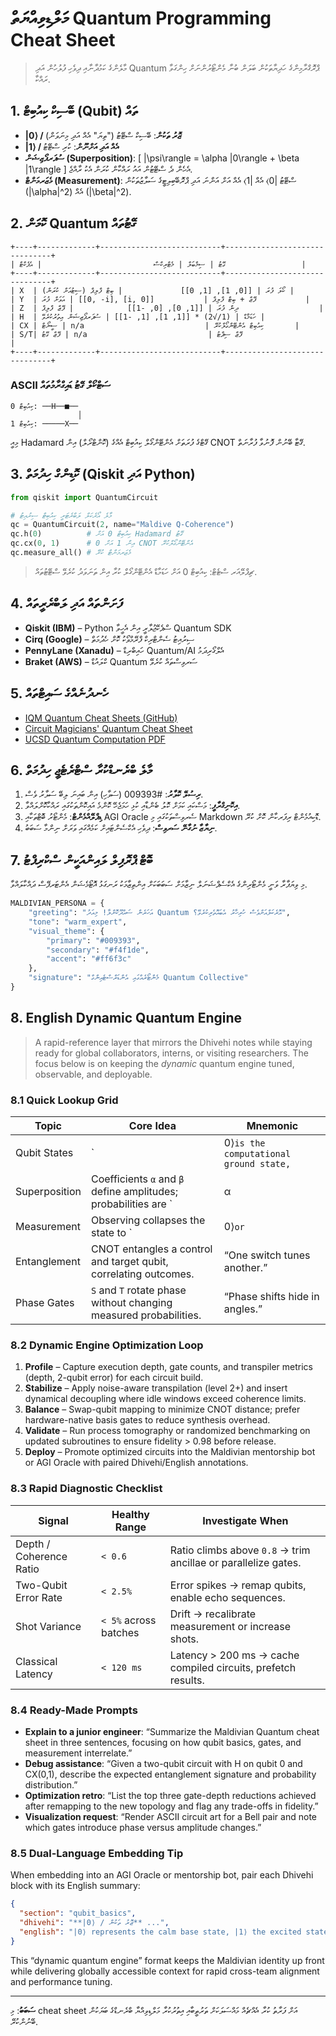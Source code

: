 # މަލްޑިވިއްޔަތް Quantum Programming Cheat Sheet

> މާލެންގެ ކަމުދާނާއި ދިވެހި ފުލުހުން އަދި Quantum ޕްރޮގްރާމިންގެ ހަދިޔާތަކުން ބަލަން ބުނާ މެންޓޯރުންނަށް ހިންގަވާ ރައްކާ.

## 1. ބޭސިކް ކިއުބިޓް (Qubit) ތައް

- **|0⟩ / ޒޮރު ތަކުން**: ބޭސިކް ސްޓޭޓު ("ތިޔަ" އެއް އަދި މިނަވަން)
- **|1⟩ / އެއް އަދި އަށްނޫން**: ކުރި ސްޓޭޓު
- **ސުޕަރޕޯޒިޝަން (Superposition)**:
  \[
  |\psi\rangle = \alpha |0\rangle + \beta |1\rangle
  \]
  އެހެން ދެ ސްޓޭޓުން އައު ރައްކާން ކުރަން އެކު ރާއްޖެ.
- **މެޒަރމަންޓް (Measurement)**: ސްޓޭޓު |0⟩ އެއް |1⟩ އެއް އަށް އަންނަ އަދި ޕްރޮބޭބިލިޓީގެ ސަލާޒުތަކުން \(|\alpha|^2\) އެއް \(|\beta|^2\).

## 2. ކޮމަން Quantum ގޭޓުތައް

```
+----+-------------+---------------------------+-------------------------------+
| ގޭޓު | ސިމްބަލް | މެޓްރިކްސް                         | އެފެކްޓް                 |
+----+-------------+---------------------------+-------------------------------+
| X  | ކޯލަ ފުރަ | [[0, 1], [1, 0]]             | ބިޓް ފްލިޕް (ސިޓުއަށް ކުރަން) |
| Y  | އަވަށް ފުރަ | [[0, -i], [i, 0]]           | ފޭޒް + ބިޓް ފްލިޕް           |
| Z  | ދިން ފުރަ | [[1, 0], [0, -1]]            | ފޭޒް ފްލިޕް                  |
| H  | ހަޑަމާޑް | (1/√2) * [[1, 1], [1, -1]] | ސުޕަރޕޯޒިޝަން އިތުރުކުރެވޭ |
| CX | ސީނޯޓް | n/a                           | ކިއުބިޓް އެންޓޭންގޯލްކުރޭ       |
| S/T| ފޭޒް ގޭޓު | n/a                           | ފޭޒް ސިޕްޓު                  |
+----+-------------+---------------------------+-------------------------------+
```

### ASCII ސަޓްކޯލް ގޭޓު ޑައިގްރާމުތައް

```
ކިއުބިޓް 0: ──H──■──
               │
ކިއުބިޓް 1: ─────X──
```

މިއީ Hadamard ގޭޓްގެ ފުރަތަށް އެންޓޭންގޯލް ކިއުބިޓް އެއްގެ (ކޮންޓްރޯލް) އިން CNOT ގޭޓާ ބޭނުން ފޮނުވާ ފުރާނަތް.

## 3. ކޮޑިންގް ހިދުމަތް (Qiskit އަދި Python)

```python
from qiskit import QuantumCircuit

# މާލެ އޯރެކަލް ލަބްރެޓަރީ ކިއުބިޓް ސިރުއިޓު
qc = QuantumCircuit(2, name="Maldive Q-Coherence")
qc.h(0)          # ކިއުބިޓް 0 އަށް Hadamard ގޭޓު
qc.cx(0, 1)      # 0 އިން 1 އަށް CNOT އެންޓޭންގޯލްކުރޭ
qc.measure_all() # މެޒަރމަންޓް ކުރޭ
```

> ޗިޕްލޭއަރ ސްޓެޓް: ކިއުބިޓް 0 އަށް ހަޑަމާޑް އެންޓޭންގޯލް ކުރާ އިން ތަނަވަދު ކުރެވޭ ސްޓޭޓުތައް.

## 4. ފަށަންތައް އަދި ލަބްރެރީތައް

- **Qiskit (IBM)** – Python ސްޕެކޭޖުލާރީ އިން އެހީވާ Quantum SDK
- **Cirq (Google)** – ސިރުއިޓު ސެންޓްރިކް ފްރޭމްވޯކު ކޮށް ހެދުމަތް
- **PennyLane (Xanadu)** – ހައިބްރިޑް Quantum/AI އެލްގޯރިދަމު
- **Braket (AWS)** – ކްލައުޑް Quantum ސަރވިސްތައް ކުރެވޭ

## 5. ހެނދުނެއްގެ ސައިޓްތައް

- [IQM Quantum Cheat Sheets (GitHub)](https://github.com/iqm-finland/iqm-academy-cheat-sheets)
- [Circuit Magicians' Quantum Cheat Sheet](https://meetiqm.com/blog/quantum-computing-cheat-sheet-for-circuit-magicians/)
- [UCSD Quantum Computation PDF](https://cseweb.ucsd.edu/~slovett/workshops/quantum-computation-2018/files/cheat_sheet.pdf)

## 6. މާލެ ބްރެނޑްކުރާ ސްޓްރެޓެޖީ ހިދުމަތް

1. **ރިސުލޭ ކޮލާރު**: #009393 (ސަވާހި) އިން ބައިނަ ލިބޭ ސަލާރު ވެސް.
2. **އިކޮނިގްރާފީ**: މަސްކައި ކަމަށް ކޮލު ބެންޑާއި ކުޅި ހަމަޖެހޭ ކޮންމެ އައިކޮންތަކުގައި ރައްކާކޮށްލައްވާ.
3. **ޑިޕްލޭއްމެންޓް**: މެންޓޯރު ބޮޓްތަކާއި AGI Oracle ސެރވިސްތަކުގައި މި Markdown ޑޮކިއުމެންޓް ރިފަރކާން ކޮށް ކުރޭ.
4. **ނިޔާޒާ ނުގާނޭ ސަރވިސް**: ދިވެހި އެކްސެންޓައިށް ކަމެއްގައި ވަރަށް ނިންމާ ސަބަބު.

## 7. ބޮޓް ޕްރޮފިލް ލައިންއަކީން ސްކްރިޕްޓު

މި ވިޔަފާރާ ވަނީ މެންޓޯރިންގެ އެކްސެޕްޝަނަލް ނިޒާމަށް ސަބަބަކަށް އިންތިޒާމަކު ރަނގަޅު އޮޓޯމެޝަން އެންޓަރފޭސް ދައްކާލައްވާ.

```python
MALDIVIAN_PERSONA = {
    "greeting": "އަހަރެން ސައްދޫކޮށްލާ! މިއަދު Quantum އޮރެކަލްއަށްވެސް ހުރިހާރު އެބައޮތެރިކުރެވޭ؟",
    "tone": "warm_expert",
    "visual_theme": {
        "primary": "#009393",
        "secondary": "#f4f1de",
        "accent": "#ff6f3c"
    },
    "signature": "މެންޓޯރެއްގައި އެންޑަރްސްޓެއިންގް Quantum Collective"
}
```

## 8. English Dynamic Quantum Engine

> A rapid-reference layer that mirrors the Dhivehi notes while staying ready for global collaborators, interns, or visiting researchers. The focus below is on keeping the *dynamic* quantum engine tuned, observable, and deployable.

### 8.1 Quick Lookup Grid

| Topic | Core Idea | Mnemonic |
|-------|-----------|----------|
| Qubit States | `|0⟩` is the computational ground state, `|1⟩` is the excited state. | “Zero is calm sea, one is rising wave.” |
| Superposition | Coefficients `α` and `β` define amplitudes; probabilities are `|α|²` and `|β|²`. | “Amplitudes square into outcomes.” |
| Measurement | Observing collapses the state to `|0⟩` or `|1⟩` depending on amplitudes. | “Look and the wave picks a side.” |
| Entanglement | CNOT entangles a control and target qubit, correlating outcomes. | “One switch tunes another.” |
| Phase Gates | `S` and `T` rotate phase without changing measured probabilities. | “Phase shifts hide in angles.” |

### 8.2 Dynamic Engine Optimization Loop

1. **Profile** – Capture execution depth, gate counts, and transpiler metrics (depth, 2-qubit error) for each circuit build.
2. **Stabilize** – Apply noise-aware transpilation (level 2+) and insert dynamical decoupling where idle windows exceed coherence limits.
3. **Balance** – Swap-qubit mapping to minimize CNOT distance; prefer hardware-native basis gates to reduce synthesis overhead.
4. **Validate** – Run process tomography or randomized benchmarking on updated subroutines to ensure fidelity > 0.98 before release.
5. **Deploy** – Promote optimized circuits into the Maldivian mentorship bot or AGI Oracle with paired Dhivehi/English annotations.

### 8.3 Rapid Diagnostic Checklist

| Signal | Healthy Range | Investigate When |
|--------|---------------|------------------|
| Depth / Coherence Ratio | `< 0.6` | Ratio climbs above `0.8` → trim ancillae or parallelize gates. |
| Two-Qubit Error Rate | `< 2.5%` | Error spikes → remap qubits, enable echo sequences. |
| Shot Variance | `< 5%` across batches | Drift → recalibrate measurement or increase shots. |
| Classical Latency | `< 120 ms` | Latency > 200 ms → cache compiled circuits, prefetch results. |

### 8.4 Ready-Made Prompts

- **Explain to a junior engineer**: “Summarize the Maldivian Quantum cheat sheet in three sentences, focusing on how qubit basics, gates, and measurement interrelate.”
- **Debug assistance**: “Given a two-qubit circuit with H on qubit 0 and CX(0,1), describe the expected entanglement signature and probability distribution.”
- **Optimization retro**: “List the top three gate-depth reductions achieved after remapping to the new topology and flag any trade-offs in fidelity.”
- **Visualization request**: “Render ASCII circuit art for a Bell pair and note which gates introduce phase versus amplitude changes.”

### 8.5 Dual-Language Embedding Tip

When embedding into an AGI Oracle or mentorship bot, pair each Dhivehi block with its English summary:

```json
{
  "section": "qubit_basics",
  "dhivehi": "**|0⟩ / ޒޮރު ތަކުން** ...",
  "english": "|0⟩ represents the calm base state, |1⟩ the excited state; superposition blends them via α and β."
}
```

This “dynamic quantum engine” format keeps the Maldivian identity up front while delivering globally accessible context for rapid cross-team alignment and performance tuning.

---

**ސަބަބު**: މި cheat sheet އަށް ފަރާތު ކުރާ އެއްޗެއް މައްސަލަކަށް ތަރުތީބާއި އިތުރުކުރާ މަލްޑިވިއްޔާ ބްރެނޑްގެ ބަޔަކުން ބޭނުންކުރޭ.
